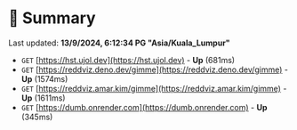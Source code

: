 # 📖 Summary
Last updated: **13/9/2024, 6:12:34 PG "Asia/Kuala_Lumpur"**

- `GET` [https://hst.ujol.dev](https://hst.ujol.dev) - **Up** (681ms)
- `GET` [https://reddviz.deno.dev/gimme](https://reddviz.deno.dev/gimme) - **Up** (1574ms)
- `GET` [https://reddviz.amar.kim/gimme](https://reddviz.amar.kim/gimme) - **Up** (1611ms)
- `GET` [https://dumb.onrender.com](https://dumb.onrender.com) - **Up** (345ms)
